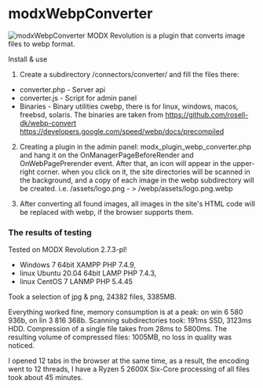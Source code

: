 # modxWebpConverter
![modxWebpConverter](https://raw.githubusercontent.com/commeta/modxWebpConverter/master/screenShot.png "modxWebpConverter")
MODX Revolution is a plugin that converts image files to webp format.

Install & use

1. Create a subdirectory /connectors/converter/ and fill the files there:
* converter.php - Server api
* converter.js - Script for admin panel
* Binaries - Binary utilities cwebp, there is for linux, windows, macos, freebsd, solaris.
The binaries are taken from https://github.com/rosell-dk/webp-convert https://developers.google.com/speed/webp/docs/precompiled

2. Creating a plugin in the admin panel: modx_plugin_webp_converter.php and hang it on the OnManagerPageBeforeRender and OnWebPagePrerender event. After that, an icon will appear in the upper-right corner. when you click on it, the site directories will be scanned in the background, and a copy of each image in the webp subdirectory will be created. 
i.e. /assets/logo.png - > /webp/assets/logo.png.webp

3. After converting all found images, all images in the site's HTML code will be replaced with webp, if the browser supports them.

### The results of testing

Tested on MODX Revolution 2.7.3-pl!
* Windows 7 64bit XAMPP PHP 7.4.9, 
* linux Ubuntu 20.04 64bit LAMP PHP 7.4.3, 
* linux CentOS 7 LANMP PHP 5.4.45

Took a selection of jpg & png, 24382 files, 3385MB.

Everything worked fine, memory consumption is at a peak: on win 6 580 936b, on lin 3 816 368b.
Scanning subdirectories took: 191ms SSD, 3123ms HDD.
Compression of a single file takes from 28ms to 5800ms.
The resulting volume of compressed files: 1005MB, no loss in quality was noticed.

I opened 12 tabs in the browser at the same time, as a result, the encoding went to 12 threads, I have a Ryzen 5 2600X Six-Core processing of all files took about 45 minutes.
